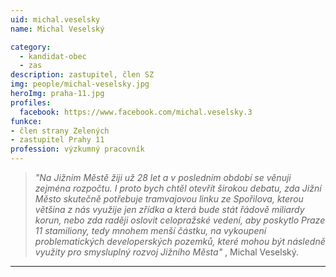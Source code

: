 ```yaml
---
uid: michal.veselsky
name: Michal Veselský

category:
  - kandidat-obec
  - zas
description: zastupitel, člen SZ
img: people/michal-veselsky.jpg
heroImg: praha-11.jpg
profiles:
  facebook: https://www.facebook.com/michal.veselsky.3
funkce: 
- člen strany Zelených
- zastupitel Prahy 11
profession: výzkumný pracovník
---
```




>*"Na Jižním Městě žiji už 28 let a v posledním období se věnuji zejména rozpočtu. I proto bych chtěl otevřít širokou debatu, zda Jižní Město skutečně potřebuje tramvajovou linku ze Spořilova, kterou většina z nás využije jen zřídka a která bude stát řádově miliardy korun, nebo zda raději oslovit celopražské vedení, aby poskytlo Praze 11 stamiliony, tedy mnohem menší částku, na vykoupení problematických developerských pozemků, které mohou být následně využity pro smysluplný rozvoj Jižního Města"* , Michal Veselský.


---
